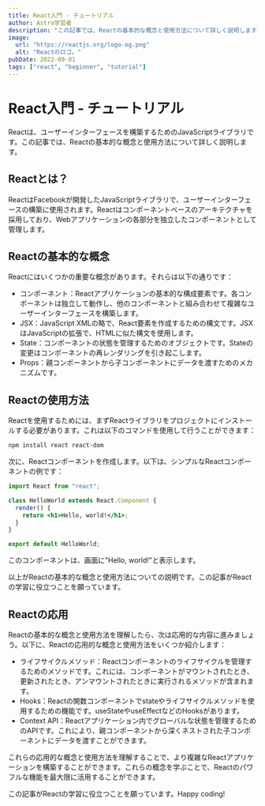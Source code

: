 ```yaml
---
title: React入門 - チュートリアル
author: Astro学習者
description: "この記事では、Reactの基本的な概念と使用方法について詳しく説明します。"
image:
  url: "https://reactjs.org/logo-og.png"
  alt: "Reactのロゴ。"
pubDate: 2022-09-01
tags: ["react", "beginner", "tutorial"]
---
```


# React入門 - チュートリアル

Reactは、ユーザーインターフェースを構築するためのJavaScriptライブラリです。この記事では、Reactの基本的な概念と使用方法について詳しく説明します。

## Reactとは？

ReactはFacebookが開発したJavaScriptライブラリで、ユーザーインターフェースの構築に使用されます。Reactはコンポーネントベースのアーキテクチャを採用しており、Webアプリケーションの各部分を独立したコンポーネントとして管理します。

## Reactの基本的な概念

Reactにはいくつかの重要な概念があります。それらは以下の通りです：

- コンポーネント：Reactアプリケーションの基本的な構成要素です。各コンポーネントは独立して動作し、他のコンポーネントと組み合わせて複雑なユーザーインターフェースを構築します。
- JSX：JavaScript XMLの略で、React要素を作成するための構文です。JSXはJavaScriptの拡張で、HTMLに似た構文を使用します。
- State：コンポーネントの状態を管理するためのオブジェクトです。Stateの変更はコンポーネントの再レンダリングを引き起こします。
- Props：親コンポーネントから子コンポーネントにデータを渡すためのメカニズムです。

## Reactの使用方法

Reactを使用するためには、まずReactライブラリをプロジェクトにインストールする必要があります。これは以下のコマンドを使用して行うことができます：

```bash
npm install react react-dom
```

次に、Reactコンポーネントを作成します。以下は、シンプルなReactコンポーネントの例です：

```jsx
import React from "react";

class HelloWorld extends React.Component {
  render() {
    return <h1>Hello, world!</h1>;
  }
}

export default HelloWorld;
```

このコンポーネントは、画面に"Hello, world!"と表示します。

以上がReactの基本的な概念と使用方法についての説明です。この記事がReactの学習に役立つことを願っています。

## Reactの応用

Reactの基本的な概念と使用方法を理解したら、次は応用的な内容に進みましょう。以下に、Reactの応用的な概念と使用方法をいくつか紹介します：

- ライフサイクルメソッド：Reactコンポーネントのライフサイクルを管理するためのメソッドです。これには、コンポーネントがマウントされたとき、更新されたとき、アンマウントされたときに実行されるメソッドが含まれます。
- Hooks：Reactの関数コンポーネントでstateやライフサイクルメソッドを使用するための機能です。useStateやuseEffectなどのHooksがあります。
- Context API：Reactアプリケーション内でグローバルな状態を管理するためのAPIです。これにより、親コンポーネントから深くネストされた子コンポーネントにデータを渡すことができます。

これらの応用的な概念と使用方法を理解することで、より複雑なReactアプリケーションを構築することができます。これらの概念を学ぶことで、Reactのパワフルな機能を最大限に活用することができます。

この記事がReactの学習に役立つことを願っています。Happy coding!
